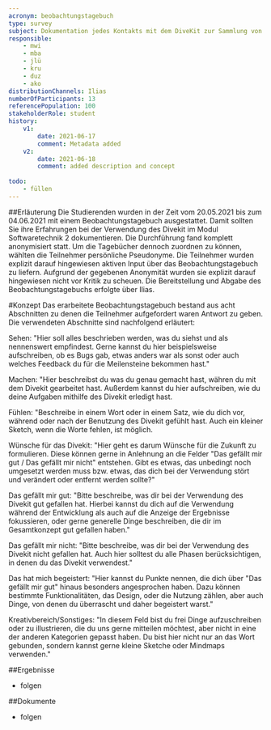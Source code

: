 ```yaml
---
acronym: beobachtungstagebuch
type: survey
subject: Dokumentation jedes Kontakts mit dem DiveKit zur Sammlung von Input für dessen Weiterentwicklung aus Studenten-Sicht.
responsible: 
    - mwi
    - mba
    - jlü
    - kru
    - duz
    - ako
distributionChannels: Ilias
numberOfParticipants: 13
referencePopulation: 100
stakeholderRole: student
history:
    v1:
        date: 2021-06-17
        comment: Metadata added
    v2:
        date: 2021-06-18
        comment: added description and concept
        
todo: 
    - füllen        
---
```


##Erläuterung
Die Studierenden wurden in der Zeit vom 20.05.2021 bis zum 04.06.2021 mit einem Beobachtungstagebuch ausgestattet. Damit sollten Sie ihre Erfahrungen bei der Verwendung des Divekit im Modul Softwaretechnik 2 dokumentieren.
Die Durchführung fand komplett anonymisiert statt. Um die Tagebücher dennoch zuordnen zu können, wählten die Teilnehmer persönliche Pseudonyme.
Die Teilnehmer wurden explizit darauf hingewiesen aktiven Input über das Beobachtungstagebuch zu liefern. Aufgrund der gegebenen Anonymität wurden sie explizit darauf hingewiesen nicht vor Kritik zu scheuen.
Die Bereitstellung und Abgabe des Beobachtungstagebuchs erfolgte über Ilias.

#Konzept
Das erarbeitete Beobachtungstagebuch bestand aus acht Abschnitten zu denen die Teilnehmer aufgefordert waren Antwort zu geben. Die verwendeten Abschnitte sind nachfolgend erläutert:

Sehen: "Hier soll alles beschrieben werden, was du siehst und als nennenswert empfindest. Gerne kannst du hier beispielsweise aufschreiben, ob es Bugs gab, etwas anders war als sonst oder auch welches Feedback du für die Meilensteine bekommen hast."

Machen: "Hier beschreibst du was du genau gemacht hast, währen du mit dem Divekit gearbeitet hast. Außerdem kannst du hier aufschreiben, wie du deine Aufgaben mithilfe des Divekit erledigt hast.

Fühlen: "Beschreibe in einem Wort oder in einem Satz, wie du dich vor, während oder nach der Benutzung des Divekit gefühlt hast. Auch ein kleiner Sketch, wenn die Worte fehlen, ist möglich.

Wünsche für das Divekit: "Hier geht es darum Wünsche für die Zukunft zu formulieren. Diese können gerne in Anlehnung an die Felder "Das gefällt mir gut / Das gefällt mir nicht" entstehen. Gibt es etwas, das unbedingt noch umgesetzt werden muss bzw. etwas, das dich bei der Verwendung stört und verändert oder entfernt werden sollte?"

Das gefällt mir gut: "Bitte beschreibe, was dir bei der Verwendung des Divekit gut gefallen hat. Hierbei kannst du dich auf die Verwendung während der Entwicklung als auch auf die Anzeige der Ergebnisse fokussieren, oder gerne generelle Dinge beschreiben, die dir im Gesamtkonzept gut gefallen haben."

Das gefällt mir nicht: "Bitte beschreibe, was dir bei der Verwendung des Divekit nicht gefallen hat. Auch hier solltest du alle Phasen berücksichtigen, in denen du das Divekit verwendest."

Das hat mich begeistert: "Hier kannst du Punkte nennen, die dich über "Das gefällt mir gut" hinaus besonders angesprochen haben. Dazu können bestimmte Funktionalitäten, das Design, oder die Nutzung zählen, aber auch Dinge, von denen du überrascht und daher begeistert warst."

Kreativbereich/Sonstiges: "In diesem Feld bist du frei Dinge aufzuschreiben oder zu illustrieren, die du uns gerne mitteilen möchtest, aber nicht in eine der anderen Kategorien gepasst haben. Du bist hier nicht nur an das Wort gebunden, sondern kannst gerne kleine Sketche oder Mindmaps verwenden."

##Ergebnisse
- folgen

##Dokumente
- folgen